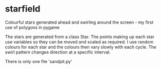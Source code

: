 # starfield
Colourful stars generated ahead and swirling around the screen - my first use of polygons in pygame

The stars are generated from a class Star.   The points making up each star use variables so they can be moved and scaled as required.
I use random colours for each star and the colours then vary slowly with each cycle.
The swirl pattern changes direction at a specific interval.

There is only one file 'sandpit.py'

